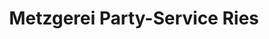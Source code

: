 ---
title: "Metzgerei Party-Service Ries"
url: /frankfurt-am-main/metzgerei-party-service-ries/
shop: Metzgerei
---